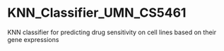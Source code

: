 # KNN_Classifier_UMN_CS5461
KNN classifier for predicting drug sensitivity on cell lines based on their gene expressions
